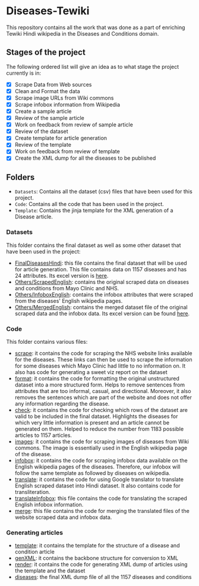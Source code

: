 # Diseases-Tewiki

This repository contains all the work that was done as a part of enriching Tewiki Hindi wikipedia in the Diseases and Conditions domain.

## Stages of the project

The following ordered list will give an idea as to what stage the project currently is in:

- [x] Scrape Data from Web sources
- [x] Clean and Format the data
- [x] Scrape image URLs from Wiki commons
- [x] Scrape infobox information from Wikipedia
- [x] Create a sample article
- [x] Review of the sample article
- [x] Work on feedback from review of sample article
- [x] Review of the dataset
- [x] Create template for article generation
- [x] Review of the template
- [x] Work on feedback from review of template
- [x] Create the XML dump for all the diseases to be published

## Folders

- `Datasets`: Contains all the dataset (csv) files that have been used for this project.
- `Code`: Contains all the code that has been used in the project.
- `Template`: Contains the jinja template for the XML generation of a Disease article.

### Datasets

This folder contains the final dataset as well as some other dataset that have been used in the project:

- [FinalDiseasesHindi](./Datasets/FinalDiseasesHindi.csv): this file contains the final dataset that will be used for article generation. This file contains data on 1157 diseases and has 24 attributes. Its excel version is [here](./Datasets/FinalDiseasesHindi.xlsx).
- [Others/ScrapedEnglish](./Datasets/Others/ScrapedEnglish.csv): contains the original scraped data on diseases and conditions from Mayo Clinic and NHS.
- [Others/InfoboxEnglish](./Datasets/Others/InfoboxEnglish.csv): contains the infobox attributes that were scraped from the diseases' English wikipedia pages.
- [Others/MergedEnglish](./Datasets/Others/MergedEnglish.csv): contains the merged dataset file of the original scraped data and the infobox data. Its excel version can be found [here](./Datasets/Others/MergedEnglish.xlsx).

### Code

This folder contains various files:

- [scrape](./Code/scrape.ipynb): it contains the code for scraping the NHS website links available for the diseases. These links can then be used to scrape the information for some diseases which Mayo Clinic had little to no information on. It also has code for generating a sweet viz report on the dataset
- [format](./Code/format.ipynb): it contains the code for formatting the original unstructured dataset into a more structured form. Helps to remove sentences from attributes that are too informal, casual, and directional. Moreover, it also removes the sentences which are part of the website and does not offer any information regarding the disease.
- [check](./Code/check.ipynb): it contains the code for checking which rows of the dataset are valid to be included in the final dataset. Highlights the diseases for which very little information is present and an article cannot be generated on them. Helped to reduce the number from 1183 possible articles to 1157 articles.
- [images](./Code/images.ipynb): it contains the code for scraping images of diseases from Wiki commons. The image is essentially used in the English wikipedia page of the disease.
- [infobox](./Code/infobox.ipynb): it contains the code for scraping infobox data available on the English wikipedia pages of the diseases. Therefore, our infobox will follow the same template as followed by diseases on wikipedia.
- [translate](./Code/translate.ipynb): it contains the code for using Google translator to translate English scraped dataset into Hindi dataset. It also contains code for transliteration.
- [translateInfobox](./Code/translateInfobox.ipynb): this file contains the code for translating the scraped English infobox information.
- [merge](./Code/merge.ipynb): this file contains the code for merging the translated files of the website scraped data and infobox data.

### Generating articles

- [template](./Template/template.j2): it contains the template for the structure of a disease and condition article
- [genXML](./genXML.py): it contains the backbone structure for conversion to XML
- [render](./render.py): it contains the code for generating XML dump of articles using the template and the dataset
- [diseases](./diseases.xml): the final XML dump file of all the 1157 diseases and conditions
